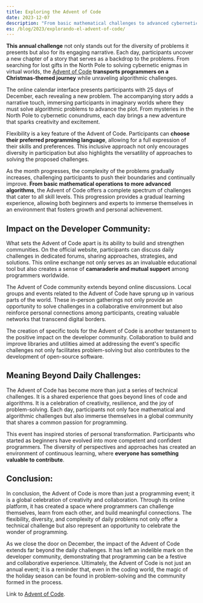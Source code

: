 ```yaml
---
title: Exploring the Advent of Code
date: 2023-12-07
description: "From basic mathematical challenges to advanced cybernetic enigmas, Advent of Code is not just a programming event but a global celebration that strengthens communities and fosters creativity in the fascinating world of algorithmic problem-solving."
es: /blog/2023/explorando-el-advent-of-code/
---
```


**This annual challenge** not only stands out for the diversity of problems it presents but also for its engaging narrative. Each day, participants uncover a new chapter of a story that serves as a backdrop to the problems. From searching for lost gifts in the North Pole to solving cybernetic enigmas in virtual worlds, the [Advent of Code](https://adventofcode.com/) **transports programmers on a Christmas-themed journey** while unraveling algorithmic challenges.

The online calendar interface presents participants with 25 days of December, each revealing a new problem. The accompanying story adds a narrative touch, immersing participants in imaginary worlds where they must solve algorithmic problems to advance the plot. From mysteries in the North Pole to cybernetic conundrums, each day brings a new adventure that sparks creativity and excitement.

Flexibility is a key feature of the Advent of Code. Participants can **choose their preferred programming language**, allowing for a full expression of their skills and preferences. This inclusive approach not only encourages diversity in participation but also highlights the versatility of approaches to solving the proposed challenges.

As the month progresses, the complexity of the problems gradually increases, challenging participants to push their boundaries and continually improve. **From basic mathematical operations to more advanced algorithms**, the Advent of Code offers a complete spectrum of challenges that cater to all skill levels. This progression provides a gradual learning experience, allowing both beginners and experts to immerse themselves in an environment that fosters growth and personal achievement.

## Impact on the Developer Community:

What sets the Advent of Code apart is its ability to build and strengthen communities. On the official website, participants can discuss daily challenges in dedicated forums, sharing approaches, strategies, and solutions. This online exchange not only serves as an invaluable educational tool but also creates a sense of **camaraderie and mutual support** among programmers worldwide.

The Advent of Code community extends beyond online discussions. Local groups and events related to the Advent of Code have sprung up in various parts of the world. These in-person gatherings not only provide an opportunity to solve challenges in a collaborative environment but also reinforce personal connections among participants, creating valuable networks that transcend digital borders.

The creation of specific tools for the Advent of Code is another testament to the positive impact on the developer community. Collaboration to build and improve libraries and utilities aimed at addressing the event's specific challenges not only facilitates problem-solving but also contributes to the development of open-source software.

## Meaning Beyond Daily Challenges:

The Advent of Code has become more than just a series of technical challenges. It is a shared experience that goes beyond lines of code and algorithms. It is a celebration of creativity, resilience, and the joy of problem-solving. Each day, participants not only face mathematical and algorithmic challenges but also immerse themselves in a global community that shares a common passion for programming.

This event has inspired stories of personal transformation. Participants who started as beginners have evolved into more competent and confident programmers. The diversity of perspectives and approaches has created an environment of continuous learning, where **everyone has something valuable to contribute**.

## Conclusion:

In conclusion, the Advent of Code is more than just a programming event; it is a global celebration of creativity and collaboration. Through its online platform, it has created a space where programmers can challenge themselves, learn from each other, and build meaningful connections. The flexibility, diversity, and complexity of daily problems not only offer a technical challenge but also represent an opportunity to celebrate the wonder of programming.

As we close the door on December, the impact of the Advent of Code extends far beyond the daily challenges. It has left an indelible mark on the developer community, demonstrating that programming can be a festive and collaborative experience. Ultimately, the Advent of Code is not just an annual event; it is a reminder that, even in the coding world, the magic of the holiday season can be found in problem-solving and the community formed in the process.

Link to [Advent of Code](https://adventofcode.com/).
